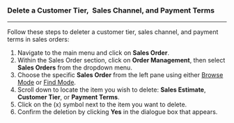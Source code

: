 ### Delete a Customer Tier,  Sales Channel, and Payment Terms
_______________________________
Follow these steps to deleter a customer tier, sales channel, and payment terms in sales orders: 

1. Navigate to the main menu and click on **Sales Order**.
2. Within the Sales Order section, click on **Order Management**, then select **Sales Orders** from the dropdown menu.
3. Choose the specific **Sales Order** from the left pane using either [Browse Mode](https://github.com/Fx-Professional-Services/HorizonDocs/blob/main/Horizon%20User%20Guide/Searching%20on%20Horizon/Browse%20Mode.md) or [Find Mode](https://github.com/Fx-Professional-Services/HorizonDocs/blob/main/Horizon%20User%20Guide/VIII.%20Searching%20on%20Horizon/Find%20Mode.md). 
4. Scroll down to locate the item you wish to delete: **Sales Estimate**, **Customer Tier**, or **Payment Terms**.
5. Click on the (x) symbol next to the item you want to delete.
6. Confirm the deletion by clicking **Yes** in the dialogue box that appears.
